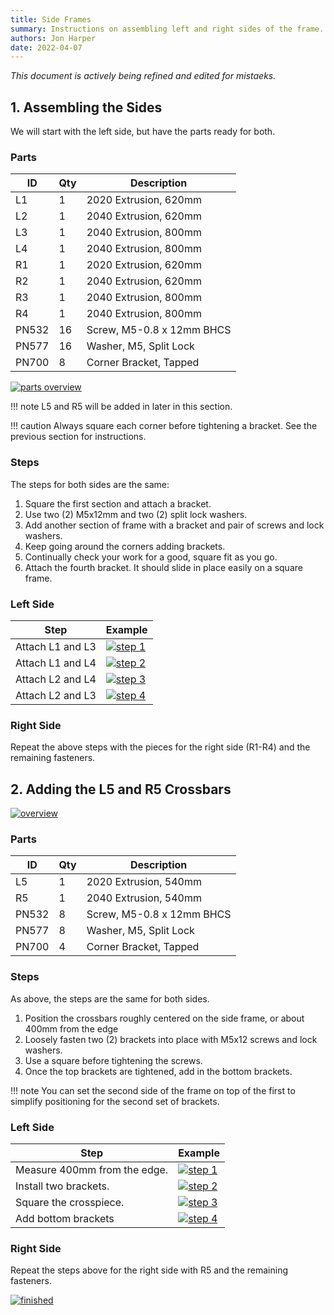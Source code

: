 ```yaml
---
title: Side Frames
summary: Instructions on assembling left and right sides of the frame.
authors: Jon Harper
date: 2022-04-07
---
```


*This document is actively being refined and edited for mistaeks.*

## 1. Assembling the Sides

We will start with the left side, but have the parts ready for both.
### Parts

| ID    | Qty | Description               |
|-------|-----|---------------------------|
| L1    | 1   | 2020 Extrusion, 620mm     |
| L2    | 1   | 2040 Extrusion, 620mm     |
| L3    | 1   | 2040 Extrusion, 800mm     |
| L4    | 1   | 2040 Extrusion, 800mm     |
| R1    | 1   | 2020 Extrusion, 620mm     |
| R2    | 1   | 2040 Extrusion, 620mm     |
| R3    | 1   | 2040 Extrusion, 800mm     |
| R4    | 1   | 2040 Extrusion, 800mm     |
| PN532 | 16  | Screw, M5-0.8 x 12mm BHCS |
| PN577 | 16  | Washer, M5, Split Lock    |
| PN700 | 8   | Corner Bracket, Tapped    |

[![parts overview](../../img/frame_side/overview.jpg)](../../img/frame_side/overview.jpg)

!!! note
    L5 and R5 will be added in later in this section.

!!! caution
    Always square each corner before tightening a bracket. See the previous section for instructions.

### Steps

The steps for both sides are the same:

1. Square the first section and attach a bracket.
2. Use two (2) M5x12mm and two (2) split lock washers.
3. Add another section of frame with a bracket and pair of screws and lock washers.
4. Keep going around the corners adding brackets.
5. Continually check your work for a good, square fit as you go.
6. Attach the fourth bracket. It should slide in place easily on a square frame.

### Left Side

| Step | Example |
|---|---|
| Attach L1 and L3 | [![step 1](../../img/frame_side/step1.jpg)](../../img/frame_side/step1.jpg) |
| Attach L1 and L4 | [![step 2](../../img/frame_side/step2.jpg)](../../img/frame_side/step2.jpg) |
| Attach L2 and L4 | [![step 3](../../img/frame_side/step3.jpg)](../../img/frame_side/step3.jpg) |
| Attach L2 and L3 | [![step 4](../../img/frame_side/step4.jpg)](../../img/frame_side/step4.jpg) |

### Right Side

Repeat the above steps with the pieces for the right side (R1-R4) and the remaining fasteners.
## 2. Adding the L5 and R5 Crossbars

[![overview](../../img/frame_side_center/overview.jpg)](../../img/frame_side_center/overview.jpg)

### Parts

| ID    | Qty | Description               |
|-------|-----|---------------------------|
| L5    | 1   | 2020 Extrusion, 540mm     |
| R5    | 1   | 2040 Extrusion, 540mm     |
| PN532 | 8   | Screw, M5-0.8 x 12mm BHCS |
| PN577 | 8   | Washer, M5, Split Lock    |
| PN700 | 4   | Corner Bracket, Tapped    |

### Steps

As above, the steps are the same for both sides.

1. Position the crossbars roughly centered on the side frame, or about 400mm from the edge
2. Loosely fasten two (2) brackets into place with M5x12 screws and lock washers.
3. Use a square before tightening the screws.
4. Once the top brackets are tightened, add in the bottom brackets.

!!! note
    You can set the second side of the frame on top of the first to simplify positioning for the second set of brackets.

### Left Side

| Step | Example |
|---|---|
| Measure 400mm from the edge. | [![step 1](../../img/frame_side_center/step1.jpg)](../../img/frame_side_center/step1.jpg) |
| Install two brackets. | [![step 2](../../img/frame_side_center/step2.jpg)](../../img/frame_side_center/step2.jpg) |
| Square the crosspiece. | [![step 3](../../img/frame_side_center/step3.jpg)](../../img/frame_side_center/step3.jpg) |
| Add bottom brackets | [![step 4](../../img/frame_side_center/step4.jpg)](../../img/frame_side_center/step4.jpg)

### Right Side

Repeat the steps above for the right side with R5 and the remaining fasteners.

[![finished](../../img/frame_side_center/finished.jpg)](../../img/frame_side_center/finished.jpg)